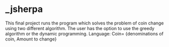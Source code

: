 # _jsherpa
This final project runs the program which solves the problem of coin change using two different algorithm.
The user has the option to use the greedy algorithm or the dynamic programming.
Language:
Coin= {denominations of coin, Amount to change}

